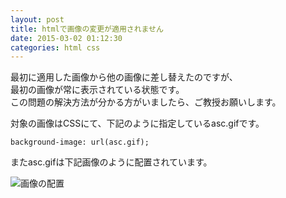 ```yaml
---
layout: post
title: htmlで画像の変更が適用されません
date: 2015-03-02 01:12:30
categories: html css
---
```

<p>最初に適用した画像から他の画像に差し替えたのですが、<br>
最初の画像が常に表示されている状態です。<br>
この問題の解決方法が分かる方がいましたら、ご教授お願いします。</p>

<p>対象の画像はCSSにて、下記のように指定しているasc.gifです。</p>

<pre><code>background-image: url(asc.gif);
</code></pre>

<p>またasc.gifは下記画像のように配置されています。</p>

<p><img src="https://i.stack.imgur.com/0yByj.png" alt="画像の配置"></p>

